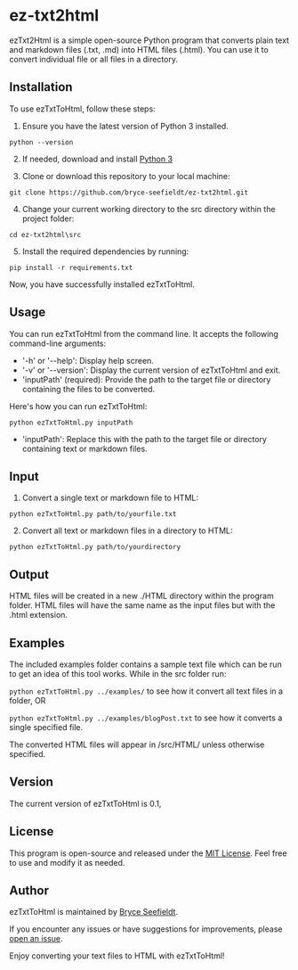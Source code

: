 # ez-txt2html

ezTxt2Html is a simple open-source Python program that converts plain text and markdown files (.txt, .md) into HTML files (.html). You can use it to convert individual file or all files in a directory.

## Installation

To use ezTxtToHtml, follow these steps:

1. Ensure you have the latest version of Python 3 installed.

`python --version`

2. If needed, download and install [Python 3](https://www.python.org/downloads/)

3. Clone or download this repository to your local machine:

`git clone https://github.com/bryce-seefieldt/ez-txt2html.git`

4. Change your current working directory to the src directory within the project folder:

`cd ez-txt2html\src`

5. Install the required dependencies by running:

`pip install -r requirements.txt`

Now, you have successfully installed ezTxtToHtml.

## Usage

You can run ezTxtToHtml from the command line. It accepts the following command-line arguments:

- '-h' or '--help': Display help screen.
- '-v' or '--version': Display the current version of ezTxtToHtml and exit.
- 'inputPath' (required): Provide the path to the target file or directory containing the files to be converted.

Here's how you can run ezTxtToHtml:

`python ezTxtToHtml.py inputPath`

- 'inputPath': Replace this with the path to the target file or directory containing text or markdown files.

## Input

1. Convert a single text or markdown file to HTML:

`python ezTxtToHtml.py path/to/yourfile.txt`

2. Convert all text or markdown files in a directory to HTML:

`python ezTxtToHtml.py path/to/yourdirectory`

## Output

HTML files will be created in a new ./HTML directory within the program folder.
HTML files will have the same name as the input files but with the .html extension.

## Examples 
The included examples folder contains a sample text file which can be run to get an idea of this tool works.  While in the src folder run:

`python ezTxtToHtml.py ../examples/` to see how it convert all text files in a folder, OR 

`python ezTxtToHtml.py ../examples/blogPost.txt` to see how it converts a single specified file.

The converted HTML files will appear in /src/HTML/ unless otherwise specified.


## Version

The current version of ezTxtToHtml is 0.1,

## License

This program is open-source and released under the [MIT License](https://opensource.org/license/mit). Feel free to use and modify it as needed.

## Author

ezTxtToHtml is maintained by [Bryce Seefieldt](https://github.com/bryce-seefieldt/).

If you encounter any issues or have suggestions for improvements, please [open an issue](https://github.com/bryce-seefieldt/ez-txt2html/issues).

Enjoy converting your text files to HTML with ezTxtToHtml!

